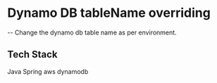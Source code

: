 # Dynamo DB tableName overriding
--
Change the dynamo db table name as per environment.

## Tech Stack
Java 
Spring
aws dynamodb

